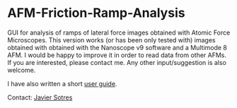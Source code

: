 # AFM-Friction-Ramp-Analysis
GUI for analysis of ramps of lateral force images obtained with Atomic Force Microscopes.
This version works (or has been only tested with) images obtained with obtained with the Nanoscope v9 software and a Multimode 8 AFM. I would be happy to improve it in order to read data from other AFMs. If you are interested, please contact me. Any other input/suggestion is also welcome.

I have also written a short [user guide](User_Guide_AFM_Friction_Ramp_Analysis.md).

Contact: [Javier Sotres](https://www.jsotres.com)
